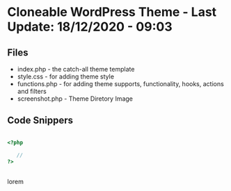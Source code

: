 # Cloneable WordPress Theme - **Last Update:** 18/12/2020 - 09:03

## Files 

+ index.php - the catch-all theme template
+ style.css - for adding theme style
+ functions.php - for adding theme supports, functionality, hooks, actions and filters
+ screenshot.php - Theme Diretory Image

## Code Snippers

```php

<?php 

   // 
?>


```

##

lorem